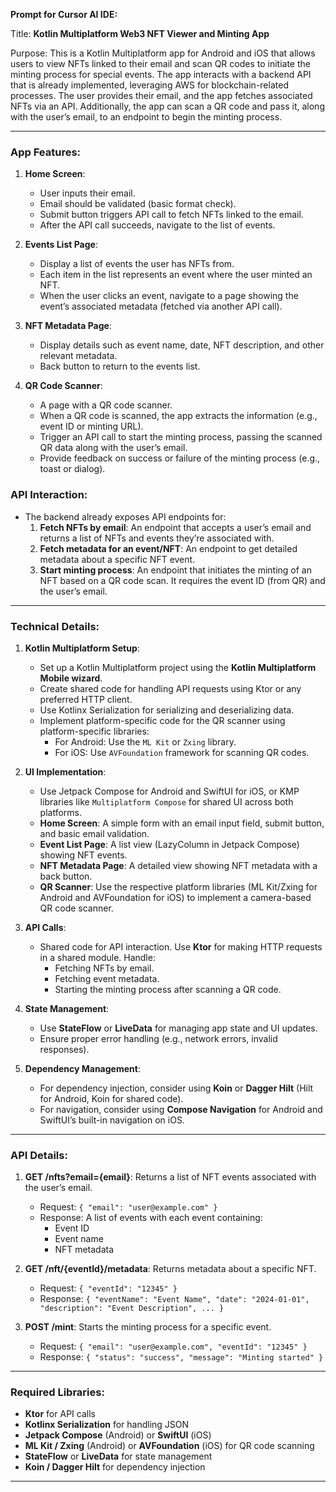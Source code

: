 **Prompt for Cursor AI IDE:**

Title: **Kotlin Multiplatform Web3 NFT Viewer and Minting App**

Purpose: This is a Kotlin Multiplatform app for Android and iOS that allows users to view NFTs linked to their email and scan QR codes to initiate the minting process for special events. The app interacts with a backend API that is already implemented, leveraging AWS for blockchain-related processes. The user provides their email, and the app fetches associated NFTs via an API. Additionally, the app can scan a QR code and pass it, along with the user’s email, to an endpoint to begin the minting process.

---

### App Features:
1. **Home Screen**:
    - User inputs their email.
    - Email should be validated (basic format check).
    - Submit button triggers API call to fetch NFTs linked to the email.
    - After the API call succeeds, navigate to the list of events.

2. **Events List Page**:
    - Display a list of events the user has NFTs from.
    - Each item in the list represents an event where the user minted an NFT.
    - When the user clicks an event, navigate to a page showing the event’s associated metadata (fetched via another API call).

3. **NFT Metadata Page**:
    - Display details such as event name, date, NFT description, and other relevant metadata.
    - Back button to return to the events list.

4. **QR Code Scanner**:
    - A page with a QR code scanner.
    - When a QR code is scanned, the app extracts the information (e.g., event ID or minting URL).
    - Trigger an API call to start the minting process, passing the scanned QR data along with the user’s email.
    - Provide feedback on success or failure of the minting process (e.g., toast or dialog).

### API Interaction:
- The backend already exposes API endpoints for:
    1. **Fetch NFTs by email**: An endpoint that accepts a user’s email and returns a list of NFTs and events they’re associated with.
    2. **Fetch metadata for an event/NFT**: An endpoint to get detailed metadata about a specific NFT event.
    3. **Start minting process**: An endpoint that initiates the minting of an NFT based on a QR code scan. It requires the event ID (from QR) and the user’s email.

---

### Technical Details:
1. **Kotlin Multiplatform Setup**:
    - Set up a Kotlin Multiplatform project using the **Kotlin Multiplatform Mobile wizard**.
    - Create shared code for handling API requests using Ktor or any preferred HTTP client.
    - Use Kotlinx Serialization for serializing and deserializing data.
    - Implement platform-specific code for the QR scanner using platform-specific libraries:
        - For Android: Use the `ML Kit` or `Zxing` library.
        - For iOS: Use `AVFoundation` framework for scanning QR codes.

2. **UI Implementation**:
    - Use Jetpack Compose for Android and SwiftUI for iOS, or KMP libraries like `Multiplatform Compose` for shared UI across both platforms.
    - **Home Screen**: A simple form with an email input field, submit button, and basic email validation.
    - **Event List Page**: A list view (LazyColumn in Jetpack Compose) showing NFT events.
    - **NFT Metadata Page**: A detailed view showing NFT metadata with a back button.
    - **QR Scanner**: Use the respective platform libraries (ML Kit/Zxing for Android and AVFoundation for iOS) to implement a camera-based QR code scanner.

3. **API Calls**:
    - Shared code for API interaction. Use **Ktor** for making HTTP requests in a shared module. Handle:
        - Fetching NFTs by email.
        - Fetching event metadata.
        - Starting the minting process after scanning a QR code.

4. **State Management**:
    - Use **StateFlow** or **LiveData** for managing app state and UI updates.
    - Ensure proper error handling (e.g., network errors, invalid responses).

5. **Dependency Management**:
    - For dependency injection, consider using **Koin** or **Dagger Hilt** (Hilt for Android, Koin for shared code).
    - For navigation, consider using **Compose Navigation** for Android and SwiftUI’s built-in navigation on iOS.

---

### API Details:
1. **GET /nfts?email={email}**: Returns a list of NFT events associated with the user’s email.
    - Request: `{ "email": "user@example.com" }`
    - Response: A list of events with each event containing:
        - Event ID
        - Event name
        - NFT metadata

2. **GET /nft/{eventId}/metadata**: Returns metadata about a specific NFT.
    - Request: `{ "eventId": "12345" }`
    - Response: `{ "eventName": "Event Name", "date": "2024-01-01", "description": "Event Description", ... }`

3. **POST /mint**: Starts the minting process for a specific event.
    - Request: `{ "email": "user@example.com", "eventId": "12345" }`
    - Response: `{ "status": "success", "message": "Minting started" }`

---

### Required Libraries:
- **Ktor** for API calls
- **Kotlinx Serialization** for handling JSON
- **Jetpack Compose** (Android) or **SwiftUI** (iOS)
- **ML Kit / Zxing** (Android) or **AVFoundation** (iOS) for QR code scanning
- **StateFlow** or **LiveData** for state management
- **Koin / Dagger Hilt** for dependency injection

---